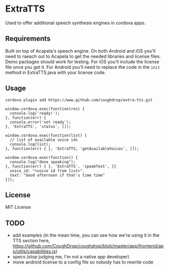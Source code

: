 # ExtraTTS
Used to offer additional speech synthesis engines in cordova apps.

## Requirements
Built on top of Acapela's speech engine. On both Android and iOS you'll
need to raeach out to Acapela to get the needed libraries and license
files. Demo packages should work for testing. For iOS you'll include
the license file once you get it. For Android you'll need to replace the 
code in the `init` method in ExtraTTS.java with your license code.

## Usage
`cordova plugin add https://www.github.com/coughdrop/extra-tts.git`

```
window.cordova.exec(function(res) {
  console.log('ready!');
}, function(err) {
  console.error('not ready');
}, 'ExtraTTS', 'status', []);

window.cordova.exec(function(list) {
  // list of available voice ids
  console.log(list);
}, function(err) { }, 'ExtraTTS, 'getAvailableVoices', []);

window.cordova.exec(function() {
  console.log("done speaking");
}, function(err) { }, 'ExtraTTS', 'speakText', [{
  voice_id: "<voice id from list>",
  text: "Good afternoon if that's time time"
}]);
```

## License
MIT License

## TODO
- add examples (in the mean time, you can see how we're using it in
the TTS section here, https://github.com/CoughDrop/coughdrop/blob/master/app/frontend/app/utils/capabilities.js)
- specs (stop judging me, I'm not a native app developer)
- move android license to a config file so nobody has to rewrite code